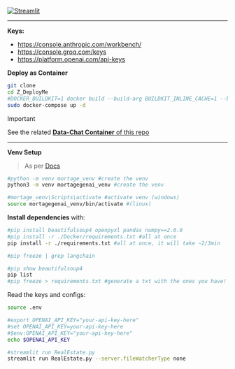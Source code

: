 [![Streamlit](https://img.shields.io/badge/Streamlit-1.4.0-FF4B4B.svg?style=flat&logo=Streamlit&logoColor=white)](https://streamlit.io)

---

**Keys:**

* https://console.anthropic.com/workbench/
* https://console.groq.com/keys
* https://platform.openai.com/api-keys

**Deploy as Container**



```sh
git clone 
cd Z_DeployMe
#DOCKER_BUILDKIT=1 docker build --build-arg BUILDKIT_INLINE_CACHE=1 --build-arg DNS_SERVERS="8.8.8.8 8.8.4.4" -t your_image_name .
sudo docker-compose up -d
```

> [!IMPORTANT]
> See the related [**Data-Chat Container** of this repo](https://github.com/JAlcocerT/Data-Chat/pkgs/container/data-chat)

---

**Venv Setup**


> As per [Docs](https://jalcocert.github.io/JAlcocerT/useful-python-stuff/)

```sh
#python -m venv mortage_venv #create the venv
python3 -m venv mortagegenai_venv #create the venv

#mortage_venv\Scripts\activate #activate venv (windows)
source mortagegenai_venv/bin/activate #(linux)
```

**Install dependencies** with:

```sh
#pip install beautifulsoup4 openpyxl pandas numpy==2.0.0
#pip install -r ./Docker/requirements.txt #all at once
pip install -r ./requirements.txt #all at once, it will take ~2/3min

#pip freeze | grep langchain

#pip show beautifulsoup4
pip list
#pip freeze > requirements.txt #generate a txt with the ones you have!
```


Read the keys and configs: 

```sh
source .env

#export OPENAI_API_KEY="your-api-key-here"
#set OPENAI_API_KEY=your-api-key-here
#$env:OPENAI_API_KEY="your-api-key-here"
echo $OPENAI_API_KEY
```

```sh
#streamlit run RealEstate.py
streamlit run RealEstate.py --server.fileWatcherType none
```
